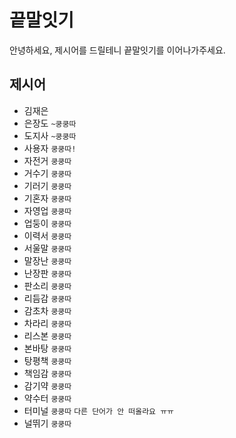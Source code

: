 # 끝말잇기
안녕하세요, 제시어를 드릴테니 끝말잇기를 이어나가주세요.

## 제시어
- 김재은
- 은장도 `~쿵쿵따`
- 도지사 `~쿵쿵따`
- 사용자 `쿵쿵따!`
- 자전거 `쿵쿵따`
- 거수기 `쿵쿵따`
- 기러기 `쿵쿵따`
- 기혼자 `쿵쿵따`
- 자영업 `쿵쿵따`
- 업둥이 `쿵쿵따`
- 이력서 `쿵쿵따`
- 서울말 `쿵쿵따`
- 말장난 `쿵쿵따`
- 난장판 `쿵쿵따`
- 판소리 `쿵쿵따`
- 리듬감 `쿵쿵따`
- 감초차 `쿵쿵따`
- 차라리 `쿵쿵따`
- 리스본 `쿵쿵따`
- 본바탕 `쿵쿵따`
- 탕평책 `쿵쿵따`
- 책임감 `쿵쿵따`
- 감기약 `쿵쿵따`
- 약수터 `쿵쿵따`
- 터미널 `쿵쿵따` `다른 단어가 안 떠올라요 ㅠㅠ`
- 널뛰기 `쿵쿵따`
